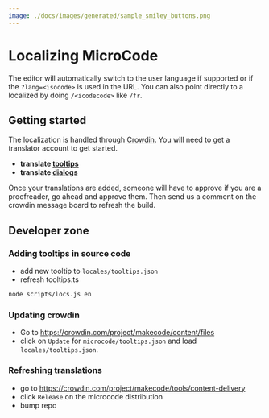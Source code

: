 ```yaml
---
image: ./docs/images/generated/sample_smiley_buttons.png
---
```


# Localizing MicroCode

The editor will automatically switch to the user language if supported or if the `?lang=<isocode>` is used in the URL.
You can also point directly to a localized by doing `/<icodecode>` like `/fr`.

## Getting started

The localization is handled through [Crowdin](https://crowdin.com). You will need to get a translator account to get started.

-   **translate [tooltips](https://crowdin.com/translate/makecode/12056)**
-   **translate [dialogs](https://crowdin.com/translate/makecode/12142)**

Once your translations are added, someone will have to approve if you are a proofreader, go ahead and approve them. Then send us a comment on the crowdin message board to refresh the build.

## Developer zone

### Adding tooltips in source code

-   add new tooltip to `locales/tooltips.json`
-   refresh tooltips.ts

```bash
node scripts/locs.js en
```

### Updating crowdin

-   Go to https://crowdin.com/project/makecode/content/files
-   click on `Update` for `microcode/tooltips.json` and load `locales/tooltips.json`.

### Refreshing translations

-   go to https://crowdin.com/project/makecode/tools/content-delivery
-   click `Release` on the microcode distribution
-   bump repo

